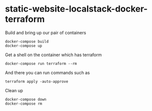 # static-website-localstack-docker-terraform

Build and bring up our pair of containers

```
docker-compose build
docker-compose up
```

Get a shell on the container which has terraform

```
docker-compose run terraform --rm
```

And there you can run commands such as 

```
terraform apply -auto-approve
```

Clean up

```
docker-compose down
docker-compose rm
```

